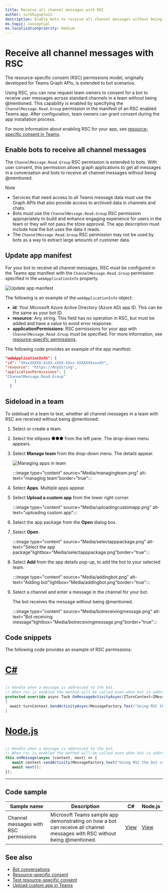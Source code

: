 ```yaml
---
title: Receive all channel messages with RSC
author: surbhigupta12
description: Enable bots to receive all channel messages without being @mentioned using RSC permissions. Read on webApplicationInfo or authorization section in manifest.
ms.topic: conceptual
ms.localizationpriority: medium
---
```


# Receive all channel messages with RSC

The resource-specific consent (RSC) permissions model, originally developed for Teams Graph APIs, is extended to bot scenarios.

Using RSC, you can now request team owners to consent for a bot to receive user messages across standard channels in a team without being @mentioned. This capability is enabled by specifying the `ChannelMessage.Read.Group` permission in the manifest of an RSC enabled Teams app. After configuration, team owners can grant consent during the app installation process.

For more information about enabling RSC for your app, see [resource-specific consent in Teams](/microsoftteams/platform/graph-api/rsc/resource-specific-consent#update-your-teams-app-manifest).

## Enable bots to receive all channel messages

The `ChannelMessage.Read.Group` RSC permission is extended to bots. With user consent, this permission allows graph applications to get all messages in a conversation and bots to receive all channel messages without being @mentioned.

> [!NOTE]
>
> * Services that need access to all Teams message data must use the Graph APIs that also provide access to archived data in channels and chats.
> * Bots must use the `ChannelMessage.Read.Group` RSC permission appropriately to build and enhance engaging experience for users in the team or they will not pass the store approval. The app description must include how the bot uses the data it reads.
> * The `ChannelMessage.Read.Group` RSC permission may not be used by bots as a way to extract large amounts of customer data.

## Update app manifest

For your bot to receive all channel messages, RSC must be configured in the Teams app manifest with the `ChannelMessage.Read.Group` permission specified in the `webApplicationInfo` property.

![Update app manifest](~/bots/how-to/conversations/Media/appmanifest.png)


The following is an example of the `webApplicationInfo` object:

* **id**: Your Microsoft Azure Active Directory (Azure AD) app ID. This can be the same as your bot ID.
* **resource**: Any string. This field has no operation in RSC, but must be added and have a value to avoid error response.
* **applicationPermissions**: RSC permissions for your app with `ChannelMessage.Read.Group` must be specified. For more information, see [resource-specific permissions](/microsoftteams/platform/graph-api/rsc/resource-specific-consent#resource-specific-permissions).

The following code provides an example of the app manifest:

```json
"webApplicationInfo": {
"id": "XXxxXXXXX-XxXX-xXXX-XXxx-XXXXXXXxxxXX",
"resource": "https://AnyString",
"applicationPermissions": [
"ChannelMessage.Read.Group"
    ]
  }
```

## Sideload in a team

To sideload in a team to test, whether all channel messages in a team with RSC are received without being @mentioned:

1. Select or create a team.
1. Select the ellipses &#x25CF;&#x25CF;&#x25CF; from the left pane. The drop-down menu appears.
1. Select **Manage team** from the drop-down menu. The details appear.

   ![Managing apps in team](~/bots/how-to/conversations/Media/managingteam.png)

      :::image type="content" source="Media/managingteam.png" alt-text="managing team"border="true":::

1. Select **Apps**. Multiple apps appear.
1. Select **Upload a custom app** from the lower right corner.

      :::image type="content" source="Media/uploadingcustomapp.png" alt-text="uploading custom app":::
  
1. Select the app package from the **Open** dialog box.
1. Select **Open**.

      :::image type="content" source="Media/selectapppackage.png" alt-text="Select the app package"lightbox="Media/selectapppackage.png"border="true":::

1. Select **Add** from the app details pop-up, to add the bot to your selected team.

      :::image type="content" source="Media/addingbot.png" alt-text="Adding bot"lightbox="Media/addingbot.png"border="true":::

1. Select a channel and enter a message in the channel for your bot.

    The bot receives the message without being @mentioned.

      :::image type="content" source="Media/botreceivingmessage.png" alt-text="Bot receiving message"lightbox="Media/botreceivingmessage.png"border="true":::

## Code snippets

The following code provides an example of RSC permissions:

# [C#](#tab/dotnet)

```csharp

// Handle when a message is addressed to the bot. 
// When rsc is enabled the method will be called even when bot is addressed without being @mentioned
protected override async Task OnMessageActivityAsync(ITurnContext<IMessageActivity> turnContext, CancellationToken cancellationToken)
{
  await turnContext.SendActivityAsync(MessageFactory.Text("Using RSC the bot can recieve messages across channels in team without being @mentioned."));
}
```

# [Node.js](#tab/nodejs)

```javascript

// Handle when a message is addressed to the bot. 
// When rsc is enabled the method will be called even when bot is addressed without being @mentioned
this.onMessage(async (context, next) => {
   await context.sendActivity(MessageFactory.text("Using RSC the bot can recieve messages across channles in team without being @mentioned."))
   await next();
});
```

---

## Code sample

| Sample name | Description | C# |Node.js|
|-------------|-------------|------|----|
|Channel messages with RSC permissions| Microsoft Teams sample app demonstrating on how a bot can receive all channel messages with RSC without being @mentioned.| [View](https://github.com/OfficeDev/Microsoft-Teams-Samples/tree/main/samples/bot-receive-channel-messages-withRSC/csharp) | [View](https://github.com/OfficeDev/Microsoft-Teams-Samples/tree/main/samples/bot-receive-channel-messages-withRSC/nodejs) |

## See also

* [Bot conversations](/microsoftteams/platform/bots/how-to/conversations/conversation-basics)
* [Resource-specific consent](/microsoftteams/resource-specific-consent)
* [Test resource-specific consent](/microsoftteams/platform/graph-api/rsc/test-resource-specific-consent)
* [Upload custom app in Teams](~/concepts/deploy-and-publish/apps-upload.md)
